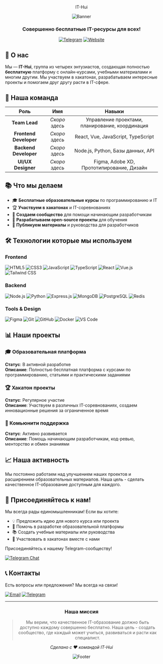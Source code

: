 <p align="center">
IT-Hui
</p>

<div align="center">
  
![Banner](../assets/photo/logo.png)

### **Совершенно бесплатные IT-ресурсы для всех!**

[![Telegram](https://img.shields.io/badge/Telegram-Join%20Chat-2CA5E0?style=for-the-badge&logo=telegram&logoColor=white)](https://t.me/your_channel)
[![Website](https://img.shields.io/badge/Website-Visit%20Us-7E3FEB?style=for-the-badge&logo=google-chrome&logoColor=white)](https://uncledeniy.github.io/it-hui.github.io/index.html)

</div>

## 🚀 О нас

Мы — **IT-Hui**, группа из четырех энтузиастов, создающая полностью **бесплатную** платформу с онлайн-курсами, учебными материалами и многим другим. Мы участвуем в хакатонах, разрабатываем интересные проекты и помогаем друг другу расти в IT-сфере.

## 👥 Наша команда

| Роль | Имя | Навыки |
|:----:|:---:|:------:|
| **Team Lead** | *Скоро здесь* | Управление проектами, планирование, координация |
| **Frontend Developer** | *Скоро здесь* | React, Vue, JavaScript, TypeScript |
| **Backend Developer** | *Скоро здесь* | Node.js, Python, Базы данных, API |
| **UI/UX Designer** | *Скоро здесь* | Figma, Adobe XD, Прототипирование, Дизайн |

## 📚 Что мы делаем

- 🎓 **Бесплатные образовательные курсы** по программированию и IT
- 🏆 **Участвуем в хакатонах** и IT-соревнованиях
- 🌱 **Создаем сообщество** для помощи начинающим разработчикам
- 🔧 **Разрабатываем open-source проекты** для обучения
- 📖 **Публикуем материалы** и руководства для разработчиков

## 🛠 Технологии которые мы используем

### Frontend
![HTML5](https://img.shields.io/badge/HTML5-E34F26?style=flat-square&logo=html5&logoColor=white)
![CSS3](https://img.shields.io/badge/CSS3-1572B6?style=flat-square&logo=css3&logoColor=white)
![JavaScript](https://img.shields.io/badge/JavaScript-F7DF1E?style=flat-square&logo=javascript&logoColor=black)
![TypeScript](https://img.shields.io/badge/TypeScript-3178C6?style=flat-square&logo=typescript&logoColor=white)
![React](https://img.shields.io/badge/React-20232A?style=flat-square&logo=react&logoColor=61DAFB)
![Vue.js](https://img.shields.io/badge/Vue.js-4FC08D?style=flat-square&logo=vuedotjs&logoColor=white)
![Tailwind CSS](https://img.shields.io/badge/Tailwind_CSS-38B2AC?style=flat-square&logo=tailwind-css&logoColor=white)

### Backend
![Node.js](https://img.shields.io/badge/Node.js-339933?style=flat-square&logo=nodedotjs&logoColor=white)
![Python](https://img.shields.io/badge/Python-3776AB?style=flat-square&logo=python&logoColor=white)
![Express.js](https://img.shields.io/badge/Express.js-000000?style=flat-square&logo=express&logoColor=white)
![MongoDB](https://img.shields.io/badge/MongoDB-47A248?style=flat-square&logo=mongodb&logoColor=white)
![PostgreSQL](https://img.shields.io/badge/PostgreSQL-4169E1?style=flat-square&logo=postgresql&logoColor=white)
![Redis](https://img.shields.io/badge/Redis-DC382D?style=flat-square&logo=redis&logoColor=white)

### Tools & Design
![Figma](https://img.shields.io/badge/Figma-F24E1E?style=flat-square&logo=figma&logoColor=white)
![Git](https://img.shields.io/badge/Git-F05032?style=flat-square&logo=git&logoColor=white)
![GitHub](https://img.shields.io/badge/GitHub-181717?style=flat-square&logo=github&logoColor=white)
![Docker](https://img.shields.io/badge/Docker-2496ED?style=flat-square&logo=docker&logoColor=white)
![VS Code](https://img.shields.io/badge/VS_Code-007ACC?style=flat-square&logo=visual-studio-code&logoColor=white)

## 📊 Наши проекты

### 🎓 Образовательная платформа
**Статус**: В активной разработке  
**Описание**: Полностью бесплатная платформа с курсами по программированию, статьями и практическими заданиями

### 🏆 Хакатон проекты
**Статус**: Регулярное участие  
**Описание**: Участвуем в различных IT-соревнованиях, создаем инновационные решения за ограниченное время

### 🌱 Комьюнити поддержка
**Статус**: Активно развивается  
**Описание**: Помощь начинающим разработчикам, код-ревью, менторство и обмен знаниями

## 📈 Наша активность

Мы постоянно работаем над улучшением наших проектов и расширением образовательных материалов. Наша цель - сделать качественное IT-образование доступным для каждого.

## 🌟 Присоединяйтесь к нам!

Мы всегда рады единомышленникам! Если вы хотите:
- 💡 Предложить идею для нового курса или проекта
- 🔧 Помочь в разработке образовательной платформы
- 📚 Создать учебные материалы или руководства
- 🎯 Участвовать в хакатонах вместе с нами

Присоединяйтесь к нашему Telegram-сообществу!

[![Telegram Chat](https://img.shields.io/badge/Telegram-Join%20Chat-2CA5E0?style=for-the-badge&logo=telegram&logoColor=white)](https://t.me/your_chat)

## 📞 Контакты

Есть вопросы или предложения? Мы всегда на связи!

[![Email](https://img.shields.io/badge/Email-Contact%20Us-D14836?style=for-the-badge&logo=gmail&logoColor=white)](mailto:your-email@example.com)
[![Telegram](https://img.shields.io/badge/Telegram-Message%20Us-2CA5E0?style=for-the-badge&logo=telegram&logoColor=white)](https://t.me/your_username)

---

<div align="center">

### **Наша миссия**
> Мы верим, что качественное IT-образование должно быть доступно каждому совершенно бесплатно. Наша цель - создать сообщество, где каждый может учиться, развиваться и расти как специалист.

*Сделано с ❤️ командой IT-Hui*

![Footer](https://capsule-render.vercel.app/api?type=waving&color=7E3FEB&height=100&section=footer)

</div>
